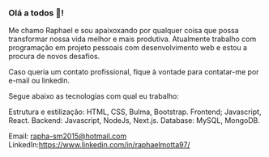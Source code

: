 ### Olá a todos 👋!

Me chamo Raphael e sou apaixoxando por qualquer coisa que possa transformar nossa vida melhor e mais produtiva. 
Atualmente trabalho com programação em projeto pessoais com desenvolvimento web e estou a procura de novos desafios. 

Caso queria um contato profissional, fique à vontade para contatar-me por e-mail ou linkedin.

Segue abaixo as tecnologias com qual eu trabalho:

Estrutura e estilização: HTML, CSS, Bulma, Bootstrap.
Frontend; Javascript, React. 
Backend: Javascript, NodeJs, Next.js.
Database: MySQL, MongoDB.

Email: rapha-sm2015@hotmail.com </br>
LinkedIn:https://www.linkedin.com/in/raphaelmotta97/




<!--
**Macuco97/Macuco97** is a ✨ _special_ ✨ repository because its `README.md` (this file) appears on your GitHub profile.

Here are some ideas to get you started:

- 🔭 I’m currently working on ...
- 🌱 I’m currently learning ...
- 👯 I’m looking to collaborate on ...
- 🤔 I’m looking for help with ...
- 💬 Ask me about ...
- 📫 How to reach me: ...
- 😄 Pronouns: ...
- ⚡ Fun fact: ...
-->
